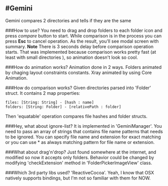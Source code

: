 #Gemini
---
Gemini compares 2 directories and tells if they are the same

###How to use?
You need to drag and drop folders to each folder icon and press *compare* button to start. While comparison is in the process you can press **Esc** to cancel operation. As the result, you'll see modal screen with summary.
**Note** There is 3 seconds delay before comparison operation starts. That was implemented because comparison works pretty fast (at least with small directories ), so animation doesn't look so cool.

###How do animation works?
Animation done in 2 ways. Folders animated by chaging layout constraints constants. Xray animated by using Core Animation.

###How do comparison works?
Given directories parsed into 'Folder' struct. It contains 2 map properties:

    files: [String: String] - [hash : name]
    folders: [String: Folder] - [relativePath : folder]
    
Then 'equatable' operation compares file hashes and folder structs. 

###Hey, what about ignore-list?
It is implemented in 'GeminiManager'. You need to pass an array of strings that contains file name patterns that needs to be ignored. You can specify file name and extension for exact matching or you can use * as always matching pattern for file name or extension.

###What about drag'n'drop?
Just found somewhere at the internet, and modified so now it accepts only folders. Behavior could be changed by modifying 'checkExtension' method in 'FolderPickerImageView' class.

###Which 3rd party libs used?
'ReactiveCocoa'. Yeah, I know that OSX natively supports bindings, but I'm not so familiar with them for NOW.
